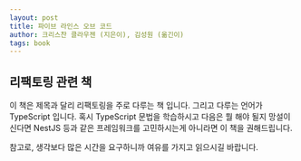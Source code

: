```yaml
---
layout: post
title: 파이브 라인스 오브 코드
author: 크리스찬 클라우젠 (지은이), 김성원 (옮긴이)
tags: book
---
```


## 리팩토링 관련 책

이 책은 제목과 달리 리팩토링을 주로 다루는 책 입니다. 그리고 다루는 언어가 TypeScript 입니다. 혹시 TypeScript 문법을 학습하시고 다음은 뭘 해야 될지 망설이신다면 NestJS 등과 같은 프레임워크를 고민하시는게 아니라면 이 책을 권해드립니다.

참고로, 생각보다 많은 시간을 요구하니까 여유를 가지고 읽으시길 바랍니다.
